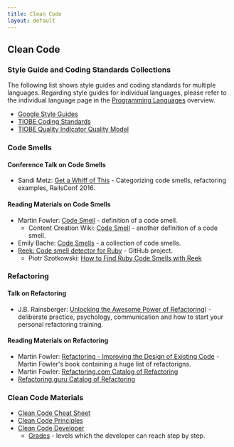 ```yaml
---
title: Clean Code
layout: default
---
```

## Clean Code

### Style Guide and Coding Standards Collections

The following list shows style guides and coding standards for multiple languages.
Regarding style guides for individual languages, please refer to the individual
language page in the [Programming Languages](programming-languages/index.html) overview.

- [Google Style Guides](https://google.github.io/styleguide/)
- [TIOBE Coding Standards](https://www.tiobe.com/coding-standards/)
- [TIOBE Quality Indicator Quality Model](https://www.tiobe.com/quality-models/tqi/)

### Code Smells

#### Conference Talk on Code Smells

- Sandi Metz: [Get a Whiff of This](https://www.youtube.com/watch?v=PJjHfa5yxlU) - Categorizing code smells, refactoring examples, RailsConf 2016.

#### Reading Materials on Code Smells

- Martin Fowler: [Code Smell](https://www.martinfowler.com/bliki/CodeSmell.html) - definition of a code smell.
  - Content Creation Wiki: [Code Smell](http://wiki.c2.com/?CodeSmell) - another definition of a code smell.
- Emily Bache: [Code Smells](https://sammancoaching.org/reference/code_smells/index.html) - a collection of code smells.
- [Reek: Code smell detector for Ruby](https://github.com/troessner/reek) - GitHub project.
  - Piotr Szotkowski: [How to Find Ruby Code Smells with Reek](https://www.cloudbees.com/blog/how-to-find-ruby-code-smells-with-reek)

### Refactoring

#### Talk on Refactoring

- J.B. Rainsberger: [Unlocking the Awesome Power of Refactoring](https://invidious.snopyta.org/watch?v=hGSde7whUyY&local=true&subtitles=en%2Cde)) - deliberate practice, psychology, communication and how to start your personal refactoring training.

#### Reading Materials on Refactoring

- Martin Fowler: [Refactoring - Improving the Design of Existing Code](https://martinfowler.com/books/refactoring.html) - Martin Fowler's book containing a huge list of refactorigns.
- Martin Fowler: [Refactoring.com Catalog of Refactoring](http://refactoring.com/catalog)
- [Refactoring.guru Catalog of Refactoring](https://refactoring.guru/refactoring/catalog)

### Clean Code Materials

- [Clean Code Cheat Sheet](https://www.planetgeek.ch/wp-content/uploads/2013/06/Clean-Code-V2.1.pdf)
- [Clean Code Principles](https://principles.wiki/)
- [Clean Code Developer](https://www.clean-code-developer.com/)
  - [Grades](https://clean-code-developer.com/grades/) - levels which the developer can reach step by step.
